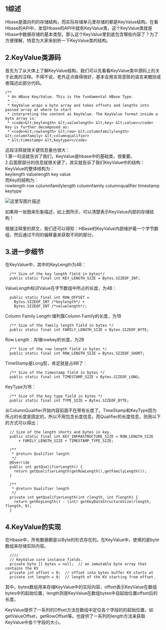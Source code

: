 ## 1综述
Hbase是面向列的存储结构，而实际存储单元里存储的都是KeyValue结构。在看Hbase的API中，发现Hbase的API中就有KeyValue类，这个KeyValue类就是Hbase中数据存储的基本类型。那么这个KeyValue里到底包含哪些内容了？为了方便理解，特意为大家来剖析一下KeyValue类的结构。  

## 2.KeyValue类源码
首先为了从大体上了解KeyValue结构，我们可以先看看KeyValue类中源码上的关于此类的注释。不得不说，老外这点做得很好，基本会用言简意赅的语言来概括或者描述此部分代码。  

```
/**
 * An HBase Key/Value. This is the fundamental HBase Type.  
 * ...
 * KeyValue wraps a byte array and takes offsets and lengths into passed array at where to start
 * interpreting the content as KeyValue. The KeyValue format inside a byte array is:
 * <code>&lt;keylength> &lt;valuelength> &lt;key> &lt;value></code> Key is further decomposed as:
 * <code>&lt;rowlength> &lt;row> &lt;columnfamilylength> &lt;columnfamily> &lt;columnqualifier>
 * &lt;timestamp> &lt;keytype></code>
```  

这段注释就很关键信息量也很大：  
1.第一句话就告诉了我们，KeyValue是hbase中的基础类，很重要。  
2.后面那部分的信息就很关键了，其实就告诉了我们KeyValue中的结构：  
KeyValue的整体结构为：  
keylength  valuelength key value  
而Key的结构为：  
rowlength 	row	 columnfamilylength	 columnfamily	 columnqualifier	 timestamp	 keytype  

![这里写图片描述](https://github.com/bitcarmanlee/easy-algorithm-interview-photo/blob/master/bigdata/hbase/keyvalue/1.png)    

如果用一张图来形象描述，如上图所示，可以清楚表示KeyValue内部的存储结构！  

根据注释里的原文，我们还可以得知：HBase的KeyValue内部维护着一个字节数组，然后通过不同的偏移量来获取不同的部分。  

## 3.进一步细节
在KeyValue中，其中的KeyLength为4B：  

```
  /** Size of the key length field in bytes*/
  public static final int KEY_LENGTH_SIZE = Bytes.SIZEOF_INT;
```  

ValueLength标识Value在字节数组中所占的长度，为4B：  

```
  public static final int ROW_OFFSET =
    Bytes.SIZEOF_INT /*keylength*/ +
    Bytes.SIZEOF_INT /*valuelength*/;
```  

Column Family Length:储列簇Column Family的长度，为1B  
 

```
  /** Size of the family length field in bytes */
  public static final int FAMILY_LENGTH_SIZE = Bytes.SIZEOF_BYTE;
```  

Row Length：存储rowkey的长度，为2B  

```
  /** Size of the row length field in bytes */
  public static final int ROW_LENGTH_SIZE = Bytes.SIZEOF_SHORT;
```  

TimeStamp是Long型，肯定就是占8B了：  

```
  /** Size of the timestamp field in bytes */
  public static final int TIMESTAMP_SIZE = Bytes.SIZEOF_LONG;
```  

KeyType为1B：  

```
  /** Size of the key type field in bytes */
  public static final int TYPE_SIZE = Bytes.SIZEOF_BYTE;
```  

从ColumnQualifier开始内容前面不在带有长度了。TimeStamp和KeyType因为所占的长度是固定的，所以不用包含长度信息。而Qualifier的长度信息，则用以下的方式可以得出：  

```
  // Size of the length shorts and bytes in key.
  public static final int KEY_INFRASTRUCTURE_SIZE = ROW_LENGTH_SIZE
      + FAMILY_LENGTH_SIZE + TIMESTAMP_TYPE_SIZE;

  /**
   * @return Qualifier length
   */
  @Override
  public int getQualifierLength() {
    return getQualifierLength(getRowLength(),getFamilyLength());
  }

  /**
   * @return Qualifier length
   */
  private int getQualifierLength(int rlength, int flength) {
    return getKeyLength() - (int) getKeyDataStructureSize(rlength, flength, 0);
  }
```  

## 4.KeyValue的实现
在Hbase中，所有数据都是以Byte的形式存在的。在KeyValue中，使用的是byte数组来存储实际内容。  

```
  ////
  // KeyValue core instance fields.
  private byte [] bytes = null;  // an immutable byte array that contains the KV
  private int offset = 0;  // offset into bytes buffer KV starts at
  private int length = 0;  // length of the KV starting from offset.
```  

其中，bytes数组用来存储KeyValue中的实际内容，offset表示KeyValue在数组bytes中的起始位置，length则是KeyValue在数组bytes中自起始位置offset后的长度。  

KeyValue提供了一系列的Offset方法在数组中定位各个字段的的起始位置，如getValueOffset，getRowOffset等。也提供了一系列的length方法来获取KeyValue中各个字段的大小。  